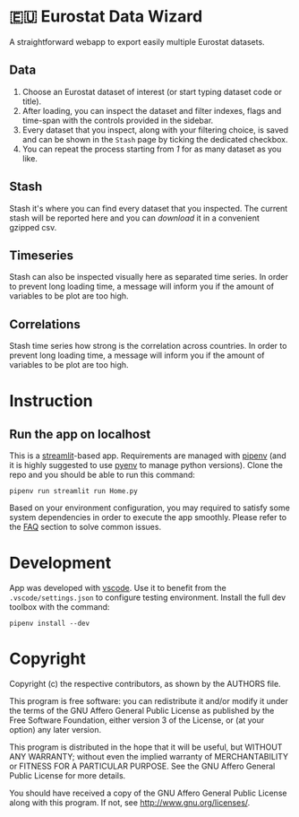 # 🇪🇺 Eurostat Data Wizard
A straightforward webapp to export easily multiple Eurostat datasets.

## Data
1. Choose an Eurostat dataset of interest (or start typing dataset code or title).
2. After loading, you can inspect the dataset and filter indexes, flags and time-span with the controls provided in the sidebar.
3. Every dataset that you inspect, along with your filtering choice, is saved and can be shown in the `Stash` page by ticking the dedicated checkbox. 
4. You can repeat the process starting from _1_ for as many dataset as you like.

## Stash
Stash it's where you can find every dataset that you inspected. The current stash will be reported here and you can _download_ it in a convenient gzipped csv.

## Timeseries
Stash can also be inspected visually here as separated time series. In order to prevent long loading time, a message will inform you if the amount of variables to be plot are too high.

## Correlations
Stash time series how strong is the correlation across countries. In order to prevent long loading time, a message will inform you if the amount of variables to be plot are too high.

# Instruction
## Run the app on localhost
This is a [streamlit](https://streamlit.io/)-based app. Requirements are managed with [pipenv](https://pipenv.pypa.io/) (and it is highly suggested to use [pyenv](https://github.com/pyenv/pyenv) to manage python versions). 
Clone the repo and you should be able to run this command:
```
pipenv run streamlit run Home.py
```
Based on your environment configuration, you may required to satisfy some system dependencies in order to execute the app smoothly. Please refer to the [FAQ](#FAQ) section to solve common issues.

# Development
App was developed with [vscode](https://code.visualstudio.com/). Use it to benefit from the `.vscode/settings.json` to configure testing environment.
Install the full dev toolbox with the command:
```
pipenv install --dev
```

# Copyright
Copyright (c) the respective contributors, as shown by the AUTHORS file.

This program is free software: you can redistribute it and/or modify
it under the terms of the GNU Affero General Public License as published
by the Free Software Foundation, either version 3 of the License, or
(at your option) any later version.

This program is distributed in the hope that it will be useful,
but WITHOUT ANY WARRANTY; without even the implied warranty of
MERCHANTABILITY or FITNESS FOR A PARTICULAR PURPOSE.  See the
GNU Affero General Public License for more details.

You should have received a copy of the GNU Affero General Public License
along with this program.  If not, see <http://www.gnu.org/licenses/>.
